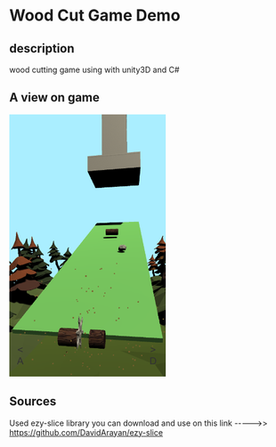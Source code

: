# Wood Cut Game Demo
## description
wood cutting game using with unity3D and C#
## A view on game  
![screenview](https://github.com/alperenkbd/Wood-Cut-Demo/blob/master/screenshot/Ekran%20Al%C4%B1nt%C4%B1s%C4%B1.PNG)
## Sources
Used ezy-slice library
you can download and use on this link ----->> https://github.com/DavidArayan/ezy-slice 
